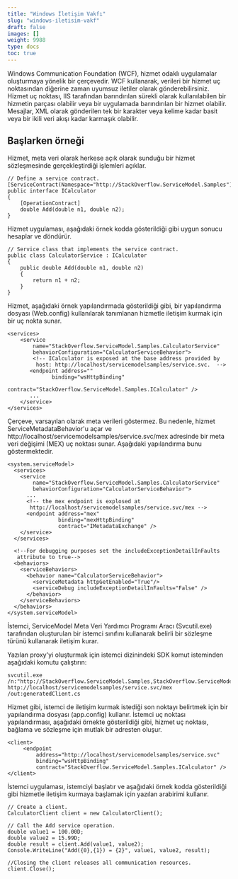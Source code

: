 ```yaml
---
title: "Windows İletişim Vakfı"
slug: "windows-iletisim-vakf"
draft: false
images: []
weight: 9988
type: docs
toc: true
---
```


Windows Communication Foundation (WCF), hizmet odaklı uygulamalar oluşturmaya yönelik bir çerçevedir. WCF kullanarak, verileri bir hizmet uç noktasından diğerine zaman uyumsuz iletiler olarak gönderebilirsiniz. Hizmet uç noktası, IIS tarafından barındırılan sürekli olarak kullanılabilen bir hizmetin parçası olabilir veya bir uygulamada barındırılan bir hizmet olabilir. Mesajlar, XML olarak gönderilen tek bir karakter veya kelime kadar basit veya bir ikili veri akışı kadar karmaşık olabilir.

## Başlarken örneği
Hizmet, meta veri olarak herkese açık olarak sunduğu bir hizmet sözleşmesinde gerçekleştirdiği işlemleri açıklar.

    // Define a service contract.  
    [ServiceContract(Namespace="http://StackOverflow.ServiceModel.Samples")]  
    public interface ICalculator  
    {  
        [OperationContract]  
        double Add(double n1, double n2);
    }

Hizmet uygulaması, aşağıdaki örnek kodda gösterildiği gibi uygun sonucu hesaplar ve döndürür.

    // Service class that implements the service contract.  
    public class CalculatorService : ICalculator  
    {  
        public double Add(double n1, double n2)  
        {  
            return n1 + n2;  
        }
    }

Hizmet, aşağıdaki örnek yapılandırmada gösterildiği gibi, bir yapılandırma dosyası (Web.config) kullanılarak tanımlanan hizmetle iletişim kurmak için bir uç nokta sunar.

    <services>  
        <service   
            name="StackOverflow.ServiceModel.Samples.CalculatorService"  
            behaviorConfiguration="CalculatorServiceBehavior">  
            <!-- ICalculator is exposed at the base address provided by  
             host: http://localhost/servicemodelsamples/service.svc.  -->  
           <endpoint address=""  
                  binding="wsHttpBinding"  
                  contract="StackOverflow.ServiceModel.Samples.ICalculator" />  
           ...  
        </service>  
    </services>

Çerçeve, varsayılan olarak meta verileri göstermez. Bu nedenle, hizmet ServiceMetadataBehavior'u açar ve http://localhost/servicemodelsamples/service.svc/mex adresinde bir meta veri değişimi (MEX) uç noktası sunar. Aşağıdaki yapılandırma bunu göstermektedir.

    <system.serviceModel>  
      <services>  
        <service   
            name="StackOverflow.ServiceModel.Samples.CalculatorService"  
            behaviorConfiguration="CalculatorServiceBehavior">  
          ...  
          <!-- the mex endpoint is explosed at  
           http://localhost/servicemodelsamples/service.svc/mex -->  
          <endpoint address="mex"  
                    binding="mexHttpBinding"  
                    contract="IMetadataExchange" />  
        </service>  
      </services>  
    
      <!--For debugging purposes set the includeExceptionDetailInFaults  
       attribute to true-->  
      <behaviors>  
        <serviceBehaviors>  
          <behavior name="CalculatorServiceBehavior">  
            <serviceMetadata httpGetEnabled="True"/>  
            <serviceDebug includeExceptionDetailInFaults="False" />  
          </behavior>  
        </serviceBehaviors>  
      </behaviors>  
    </system.serviceModel>  

İstemci, ServiceModel Meta Veri Yardımcı Programı Aracı (Svcutil.exe) tarafından oluşturulan bir istemci sınıfını kullanarak belirli bir sözleşme türünü kullanarak iletişim kurar.

Yazılan proxy'yi oluşturmak için istemci dizinindeki SDK komut isteminden aşağıdaki komutu çalıştırın:

    svcutil.exe /n:"http://StackOverflow.ServiceModel.Samples,StackOverflow.ServiceModel.Samples" http://localhost/servicemodelsamples/service.svc/mex /out:generatedClient.cs  

Hizmet gibi, istemci de iletişim kurmak istediği son noktayı belirtmek için bir yapılandırma dosyası (app.config) kullanır. İstemci uç noktası yapılandırması, aşağıdaki örnekte gösterildiği gibi, hizmet uç noktası, bağlama ve sözleşme için mutlak bir adresten oluşur.

    <client>  
         <endpoint  
             address="http://localhost/servicemodelsamples/service.svc"   
             binding="wsHttpBinding"   
             contract="StackOverflow.ServiceModel.Samples.ICalculator" />  
    </client>  

İstemci uygulaması, istemciyi başlatır ve aşağıdaki örnek kodda gösterildiği gibi hizmetle iletişim kurmaya başlamak için yazılan arabirimi kullanır.

    // Create a client.  
    CalculatorClient client = new CalculatorClient();  
    
    // Call the Add service operation.  
    double value1 = 100.00D;  
    double value2 = 15.99D;  
    double result = client.Add(value1, value2);  
    Console.WriteLine("Add({0},{1}) = {2}", value1, value2, result); 
    
    //Closing the client releases all communication resources.  
    client.Close();  

 

